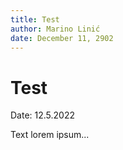 ```yaml
---
title: Test
author: Marino Linić
date: December 11, 2902
---
```


# Test

Date: 12.5.2022

Text lorem ipsum...
